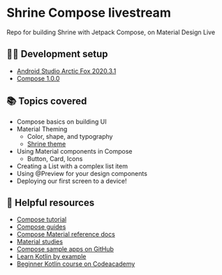 # Shrine Compose livestream
Repo for building Shrine with Jetpack Compose, on Material Design Live

## 🧑‍💻 Development setup

- [Android Studio Arctic Fox 2020.3.1](https://developer.android.com/studio)
- [Compose 1.0.0](https://developer.android.com/jetpack/compose)


## 📚 Topics covered

- Compose basics on building UI
- Material Theming
  - Color, shape, and typography
  - [Shrine theme](https://material.io/design/material-studies/shrine.html#color)
- Using Material components in Compose
  - Button, Card, Icons
- Creating a List with a complex list item
- Using @Preview for your design components
- Deploying our first screen to a device!

## 🧰 Helpful resources

- [Compose tutorial](https://developer.android.com/jetpack/compose/tutorial)
- [Compose guides](https://developer.android.com/jetpack/compose/documentation)
- [Compose Material reference docs](https://developer.android.com/reference/kotlin/androidx/compose/material/package-summary)
- [Material studies](https://material.io/design/material-studies)
- [Compose sample apps on GitHub](https://github.com/android/compose-samples)
- [Learn Kotlin by example](https://play.kotlinlang.org/byExample/overview)
- [Beginner Kotlin course on Codeacademy](https://www.codecademy.com/learn/learn-kotlin)





